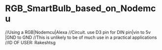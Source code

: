 # RGB_SmartBulb_based_on_Nodemcu
//Using a RGB|Nodemcu|Alexa
//Circuit. use D3 pin for DIN pin|vin to 5v |GND to GND
//This is unlikely to be of much use in a practical applications
//ID OF USER: Rakeshtsg
